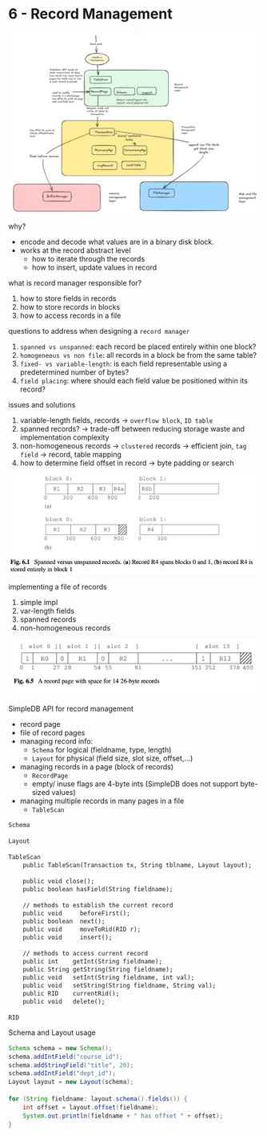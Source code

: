 # 6 - Record Management

![img.png](img_record_read_path.png)

why?
- encode and decode what values are in a binary disk block.
- works at the record abstract level
  - how to iterate through the records
  - how to insert, update values in record

what is record manager responsible for?
1. how to store fields in records 
2. how to store records in blocks 
3. how to access records in a file

questions to address when designing a `record manager`
1. `spanned vs unspanned`: each record be placed entirely within one block?
2. `homogeneous vs non file`: all records in a block be from the same table?
3. `fixed- vs variable-length`: is each field representable using a predetermined number of bytes?
4. `field placing`: where should each field value be positioned within its record?

issues and solutions
1. variable-length fields, records -> `overflow block`, `ID table`
2. spanned records? -> trade-off between reducing storage waste and implementation complexity
3. non-homogeneous records -> `clustered` records -> efficient join, `tag field` -> record, table mapping
4. how to determine field offset in record -> byte padding or search

![img.png](img_spanned_vs_unspanned_records.png)


implementing a file of records
1. simple impl
2. var-length fields
3. spanned records
4. non-homogeneous records

![img.png](img_record_page.png)

SimpleDB API for record management
- record page
- file of record pages
- managing record info: 
  - `Schema` for logical (fieldname, type, length)
  - `Layout` for physical (field size, slot size, offset,...)
- managing records in a page (block of records)
  - `RecordPage`
  - empty/ inuse flags are 4-byte ints (SimpleDB does not support byte-sized values)
- managing multiple records in many pages in a file
  - `TableScan`

```
Schema

Layout

TableScan
    public TableScan(Transaction tx, String tblname, Layout layout);
    
    public void close();
    public boolean hasField(String fieldname);
    
    // methods to establish the current record
    public void     beforeFirst();
    public boolean  next();
    public void     moveToRid(RID r);
    public void     insert();
    
    // methods to access current record
    public int    getInt(String fieldname);
    public String getString(String fieldname);
    public void   setInt(String fieldname, int val);
    public void   setString(String fieldname, String val);
    public RID    currentRid();
    public void   delete();

RID
```

Schema and Layout usage

```java
Schema schema = new Schema();
schema.addIntField("course_id");
schema.addStringField("title", 20);
schema.addIntField("dept_id");
Layout layout = new Layout(schema);

for (String fieldname: layout.schema().fields()) {
    int offset = layout.offset(fieldname);
    System.out.println(fieldname + " has offset " + offset);
}
```